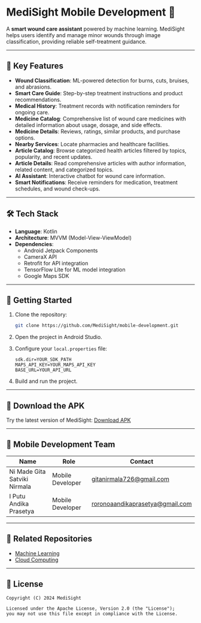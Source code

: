 # MediSight Mobile Development 📱

A **smart wound care assistant** powered by machine learning. MediSight helps users identify and manage minor wounds through image classification, providing reliable self-treatment guidance.

---

## 🌟 Key Features

- **Wound Classification**: ML-powered detection for burns, cuts, bruises, and abrasions.
- **Smart Care Guide**: Step-by-step treatment instructions and product recommendations.
- **Medical History**: Treatment records with notification reminders for ongoing care.
- **Medicine Catalog**: Comprehensive list of wound care medicines with detailed information about usage, dosage, and side effects.
- **Medicine Details**: Reviews, ratings, similar products, and purchase options.
- **Nearby Services**: Locate pharmacies and healthcare facilities.
- **Article Catalog**: Browse categorized health articles filtered by topics, popularity, and recent updates.
- **Article Details**: Read comprehensive articles with author information, related content, and categorized topics.
- **AI Assistant**: Interactive chatbot for wound care information.
- **Smart Notifications**: Receive reminders for medication, treatment schedules, and wound check-ups.

---

## 🛠️ Tech Stack

- **Language**: Kotlin
- **Architecture**: MVVM (Model-View-ViewModel)
- **Dependencies**:
  - Android Jetpack Components
  - CameraX API
  - Retrofit for API integration
  - TensorFlow Lite for ML model integration
  - Google Maps SDK

---

## 🚀 Getting Started

1. Clone the repository:
   ```bash
   git clone https://github.com/MediSight/mobile-development.git
   ```

2. Open the project in Android Studio.

3. Configure your `local.properties` file:
   ```properties
   sdk.dir=YOUR_SDK_PATH
   MAPS_API_KEY=YOUR_MAPS_API_KEY
   BASE_URL=YOUR_API_URL
   ```

4. Build and run the project.

---

## 🔗 Download the APK

Try the latest version of MediSight:
[Download APK](https://drive.google.com/file/d/1wVZeMxuYSS5tILYMwmob_nRhCCwy7iSl/view?usp=sharing)

---

## 👥 Mobile Development Team

| Name                            | Role              | Contact                       |
|---------------------------------|-------------------|-------------------------------|
| Ni Made Gita Satviki Nirmala    | Mobile Developer  | gitanirmala726@gmail.com      |
| I Putu Andika Prasetya          | Mobile Developer  | roronoaandikaprasetya@gmail.com |

---

## 🤝 Related Repositories

- [Machine Learning](https://github.com/MediSight/machine-learning)
- [Cloud Computing](https://github.com/MediSight/cloud-computing)

---

## 📄 License

```
Copyright (C) 2024 MediSight

Licensed under the Apache License, Version 2.0 (the "License");
you may not use this file except in compliance with the License.
```

